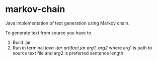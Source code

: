 # markov-chain
Java implementation of text generation using Markov chain.

To generate text from source you have to
1) Build .jar 
2) Run in terminal *java -jar artifact.jar arg1, arg2*
   where arg1 is path to source text file and arg2 is preferred sentence length
